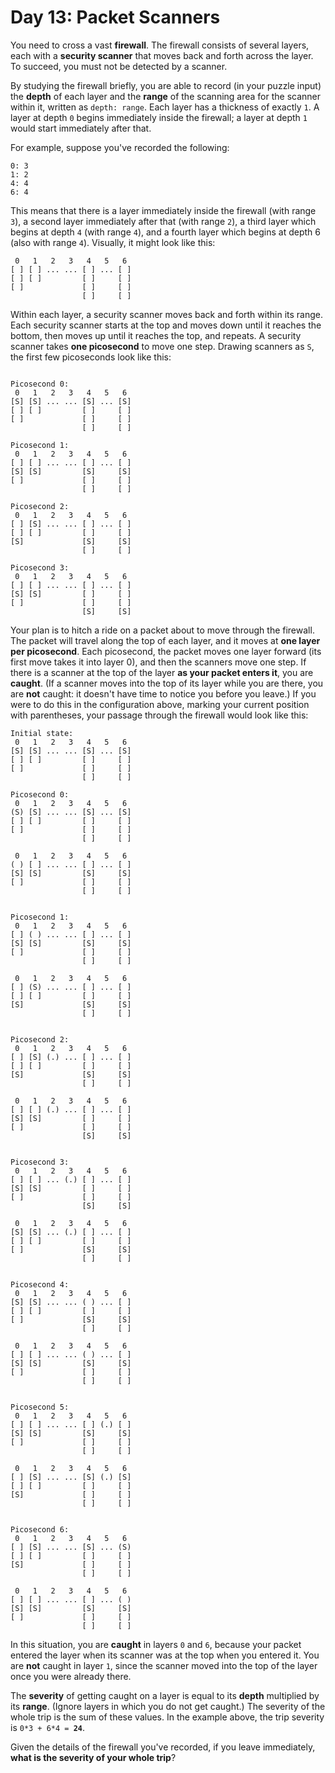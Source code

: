 # Day 13: Packet Scanners

You need to cross a vast **firewall**. The firewall consists of several layers, each with a **security scanner** that moves back and forth across the layer. To succeed, you must not be detected by a scanner.

By studying the firewall briefly, you are able to record (in your puzzle input) the **depth** of each layer and the **range** of the scanning area for the scanner within it, written as `depth: range`. Each layer has a thickness of exactly `1`. A layer at depth `0` begins immediately inside the firewall; a layer at depth `1` would start immediately after that.

For example, suppose you've recorded the following:

```
0: 3
1: 2
4: 4
6: 4
```

This means that there is a layer immediately inside the firewall (with range `3`), a second layer immediately after that (with range `2`), a third layer which begins at depth `4` (with range `4`), and a fourth layer which begins at depth 6 (also with range `4`). Visually, it might look like this:

```
 0   1   2   3   4   5   6
[ ] [ ] ... ... [ ] ... [ ]
[ ] [ ]         [ ]     [ ]
[ ]             [ ]     [ ]
                [ ]     [ ]
```

Within each layer, a security scanner moves back and forth within its range. Each security scanner starts at the top and moves down until it reaches the bottom, then moves up until it reaches the top, and repeats. A security scanner takes **one picosecond** to move one step. Drawing scanners as `S`, the first few picoseconds look like this:

```

Picosecond 0:
 0   1   2   3   4   5   6
[S] [S] ... ... [S] ... [S]
[ ] [ ]         [ ]     [ ]
[ ]             [ ]     [ ]
                [ ]     [ ]

Picosecond 1:
 0   1   2   3   4   5   6
[ ] [ ] ... ... [ ] ... [ ]
[S] [S]         [S]     [S]
[ ]             [ ]     [ ]
                [ ]     [ ]

Picosecond 2:
 0   1   2   3   4   5   6
[ ] [S] ... ... [ ] ... [ ]
[ ] [ ]         [ ]     [ ]
[S]             [S]     [S]
                [ ]     [ ]

Picosecond 3:
 0   1   2   3   4   5   6
[ ] [ ] ... ... [ ] ... [ ]
[S] [S]         [ ]     [ ]
[ ]             [ ]     [ ]
                [S]     [S]
```

Your plan is to hitch a ride on a packet about to move through the firewall. The packet will travel along the top of each layer, and it moves at **one layer per picosecond**. Each picosecond, the packet moves one layer forward (its first move takes it into layer 0), and then the scanners move one step. If there is a scanner at the top of the layer **as your packet enters it**, you are **caught**. (If a scanner moves into the top of its layer while you are there, you are **not** caught: it doesn't have time to notice you before you leave.) If you were to do this in the configuration above, marking your current position with parentheses, your passage through the firewall would look like this:

```
Initial state:
 0   1   2   3   4   5   6
[S] [S] ... ... [S] ... [S]
[ ] [ ]         [ ]     [ ]
[ ]             [ ]     [ ]
                [ ]     [ ]

Picosecond 0:
 0   1   2   3   4   5   6
(S) [S] ... ... [S] ... [S]
[ ] [ ]         [ ]     [ ]
[ ]             [ ]     [ ]
                [ ]     [ ]

 0   1   2   3   4   5   6
( ) [ ] ... ... [ ] ... [ ]
[S] [S]         [S]     [S]
[ ]             [ ]     [ ]
                [ ]     [ ]


Picosecond 1:
 0   1   2   3   4   5   6
[ ] ( ) ... ... [ ] ... [ ]
[S] [S]         [S]     [S]
[ ]             [ ]     [ ]
                [ ]     [ ]

 0   1   2   3   4   5   6
[ ] (S) ... ... [ ] ... [ ]
[ ] [ ]         [ ]     [ ]
[S]             [S]     [S]
                [ ]     [ ]


Picosecond 2:
 0   1   2   3   4   5   6
[ ] [S] (.) ... [ ] ... [ ]
[ ] [ ]         [ ]     [ ]
[S]             [S]     [S]
                [ ]     [ ]

 0   1   2   3   4   5   6
[ ] [ ] (.) ... [ ] ... [ ]
[S] [S]         [ ]     [ ]
[ ]             [ ]     [ ]
                [S]     [S]


Picosecond 3:
 0   1   2   3   4   5   6
[ ] [ ] ... (.) [ ] ... [ ]
[S] [S]         [ ]     [ ]
[ ]             [ ]     [ ]
                [S]     [S]

 0   1   2   3   4   5   6
[S] [S] ... (.) [ ] ... [ ]
[ ] [ ]         [ ]     [ ]
[ ]             [S]     [S]
                [ ]     [ ]


Picosecond 4:
 0   1   2   3   4   5   6
[S] [S] ... ... ( ) ... [ ]
[ ] [ ]         [ ]     [ ]
[ ]             [S]     [S]
                [ ]     [ ]

 0   1   2   3   4   5   6
[ ] [ ] ... ... ( ) ... [ ]
[S] [S]         [S]     [S]
[ ]             [ ]     [ ]
                [ ]     [ ]


Picosecond 5:
 0   1   2   3   4   5   6
[ ] [ ] ... ... [ ] (.) [ ]
[S] [S]         [S]     [S]
[ ]             [ ]     [ ]
                [ ]     [ ]

 0   1   2   3   4   5   6
[ ] [S] ... ... [S] (.) [S]
[ ] [ ]         [ ]     [ ]
[S]             [ ]     [ ]
                [ ]     [ ]


Picosecond 6:
 0   1   2   3   4   5   6
[ ] [S] ... ... [S] ... (S)
[ ] [ ]         [ ]     [ ]
[S]             [ ]     [ ]
                [ ]     [ ]

 0   1   2   3   4   5   6
[ ] [ ] ... ... [ ] ... ( )
[S] [S]         [S]     [S]
[ ]             [ ]     [ ]
                [ ]     [ ]
```

In this situation, you are **caught** in layers `0` and `6`, because your packet entered the layer when its scanner was at the top when you entered it. You are **not** caught in layer `1`, since the scanner moved into the top of the layer once you were already there.

The **severity** of getting caught on a layer is equal to its **depth** multiplied by its **range**. (Ignore layers in which you do not get caught.) The severity of the whole trip is the sum of these values. In the example above, the trip severity is <code>0\*3 + 6\*4 = <strong>24</strong></code>.

Given the details of the firewall you've recorded, if you leave immediately, **what is the severity of your whole trip**?
